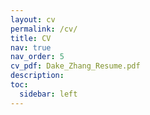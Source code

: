 ```yaml
---
layout: cv
permalink: /cv/
title: CV
nav: true
nav_order: 5
cv_pdf: Dake_Zhang_Resume.pdf
description:
toc:
  sidebar: left
---
```

